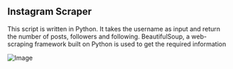 ## Instagram Scraper

This script is written in Python.
It takes the username as input and return the number of posts, followers and following.
BeautifulSoup, a web-scraping framework built on Python is used to get the required information

![Image](https://snipboard.io/ohJREv.jpg)
